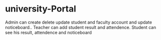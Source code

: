 # university-Portal
Admin can create delete update student and faculty account and update noticeboard.. Teacher can add student result and attendence. Student can see his result, attendence and noticeboard
